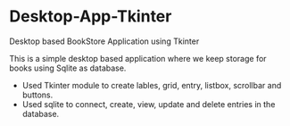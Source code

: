 # Desktop-App-Tkinter
Desktop based BookStore Application using Tkinter

This is a simple desktop based application where we keep storage for books using Sqlite as database.

- Used Tkinter module to create lables, grid, entry, listbox, scrollbar and buttons.
- Used sqlite to connect, create, view, update and delete entries in the database.

